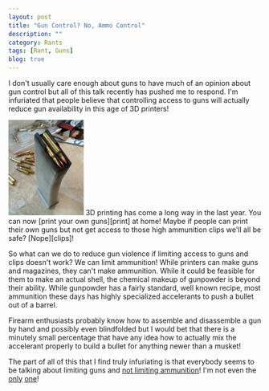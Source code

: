 ```yaml
---
layout: post
title: "Gun Control? No, Ammo Control"
description: ""
category: Rants
tags: [Rant, Guns]
blog: true
---
```


I don't usually care enough about guns to have much of an opinion about gun control but all of this talk recently has pushed me to respond.  I'm infuriated that people believe that controlling access to guns will actually reduce gun availability in this age of 3D printers!

<img src="/assets/images/3dprintedmag.jpg" title="3D Printed Magazine" class="alignLeft" style="width: 150px;" />
3D printing has come a long way in the last year.  You can now [print your own guns][print] at home!  Maybe if people can print their own guns but not get access to those high ammunition clips we'll all be safe? [Nope][clips]!

[print]: http://www.foxnews.com/tech/2012/12/21/click-print-shoot-guns-made-on-3-d-printers-not-as-farfetched-idea-as-it-sounds/
[clips]: http://www.forbes.com/sites/andygreenberg/2013/01/14/gunsmiths-3d-print-high-capacity-ammo-clips-to-thwart-proposed-gun-laws/

So what can we do to reduce gun violence if limiting access to guns and clips doesn't work?  We can limit ammunition!  While printers can make guns and magazines, they can't make ammunition.  While it could be feasible for them to make an actual shell, the chemical makeup of gunpowder is beyond their ability.  While gunpowder has a fairly standard, well known recipe, most ammunition these days has highly specialized accelerants to push a bullet out of a barrel.

Firearm enthusiasts probably know how to assemble and disassemble a gun by hand and possibly even blindfolded but I would bet that there is a minutely small percentage that have any idea how to actually mix the accelerant properly to build a bullet for anything newer than a musket!

The part of all of this that I find truly infuriating is that everybody seems to be talking about limiting guns and [not limiting ammunition][ammo]!  I'm not even the [only][ammo1] [one][ammo2]!

[ammo]: https://www.google.com/search?q=npr+ban+ammo&oq=npr+ban+ammo&aqs=chrome.0.57.5395&sourceid=chrome&ie=UTF-8#hl=en&tbo=d&sclient=psy-ab&q=ban+ammo+site:npr.org&oq=ban+ammo+site:npr.org&gs_l=serp.3...2287.2578.1.2846.2.2.0.0.0.0.101.137.1j1.2.0.les%3Bernk_ir..0.0...1.1.2.serp.olLh76cr0IE&pbx=1&bav=on.2,or.r_gc.r_pw.r_cp.r_qf.&bvm=bv.41867550,d.b2I&fp=b48badc6dcc28db8&biw=1317&bih=656
[ammo1]: http://smartgunlaws.org/ammunition-regulation-policy-summary/
[ammo2]: http://www.theatlantic.com/technology/archive/2012/12/no-really-regulate-the-bullets/266332/
